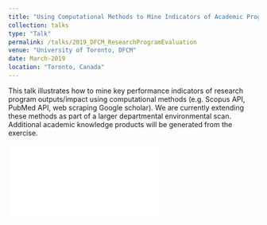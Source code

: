 ```yaml
---
title: "Using Computational Methods to Mine Indicators of Academic Program Performance"
collection: talks
type: "Talk"
permalink: /talks/2019_DFCM_ResearchProgramEvaluation
venue: "University of Toronto, DFCM"
date: March-2019
location: "Toronto, Canada"
---
```


This talk illustrates how to mine key performance indicators of research program outputs/impact using computational methods (e.g. Scopus API, PubMed API, web scraping Google scholar). We are currently extending these methods as part of a larger departmental environmental scan. Additional academic knowledge products will be generated from the exercise.

![Downloaded talk here](../files/2019_DFCM_ResearchProgramEvaluation.pdf)

